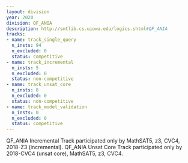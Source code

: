```yaml
---
layout: division
year: 2020
division: QF_ANIA
description: http://smtlib.cs.uiowa.edu/logics.shtml#QF_ANIA
tracks:
- name: track_single_query
  n_insts: 94
  n_excluded: 0
  status: competitive
- name: track_incremental
  n_insts: 5
  n_excluded: 0
  status: non-competitive
- name: track_unsat_core
  n_insts: 8
  n_excluded: 0
  status: non-competitive
- name: track_model_validation
  n_insts: 0
  n_excluded: 0
  status: competitive
---
```

QF_ANIA Incremental Track participated only by MathSAT5, z3, CVC4, 2018-Z3 (incremental).
QF_ANIA Unsat Core Track participated only by 2018-CVC4 (unsat core), MathSAT5, z3, CVC4.
